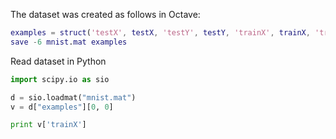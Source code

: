 The dataset was created as follows in Octave:

```matlab
examples = struct('testX', testX, 'testY', testY, 'trainX', trainX, 'trainY', trainY);
save -6 mnist.mat examples
```

Read dataset in Python

```python
import scipy.io as sio

d = sio.loadmat("mnist.mat")
v = d["examples"][0, 0]

print v['trainX']
```


